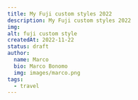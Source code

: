 ```yaml
---
title: My Fuji custom styles 2022
description: My Fuji custom styles 2022
img: 
alt: fuji custom style
createdAt: 2022-11-22
status: draft
author:
  name: Marco
  bio: Marco Bonomo
  img: images/marco.png
tags:
  - travel
---
```

